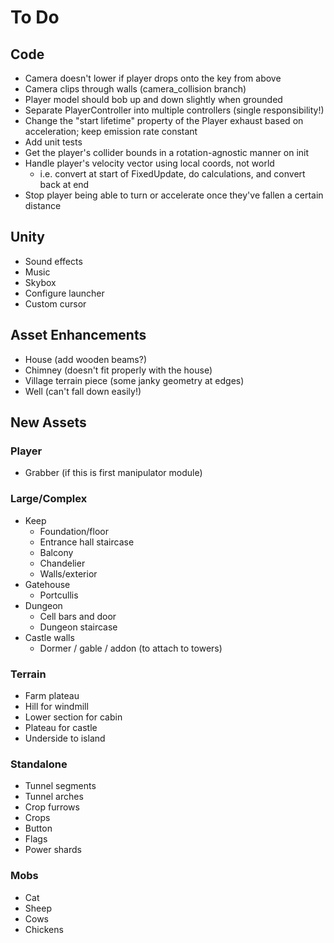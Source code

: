 # To Do

## Code

 - Camera doesn't lower if player drops onto the key from above
 - Camera clips through walls (camera_collision branch)
 - Player model should bob up and down slightly when grounded
 - Separate PlayerController into multiple controllers (single responsibility!)
 - Change the "start lifetime" property of the Player exhaust based on acceleration; keep emission rate constant
 - Add unit tests
 - Get the player's collider bounds in a rotation-agnostic manner on init
 - Handle player's velocity vector using local coords, not world
   - i.e. convert at start of FixedUpdate, do calculations, and convert back at end
 - Stop player being able to turn or accelerate once they've fallen a certain distance

## Unity

 - Sound effects
 - Music
 - Skybox
 - Configure launcher
 - Custom cursor

## Asset Enhancements

 - House (add wooden beams?)
 - Chimney (doesn't fit properly with the house)
 - Village terrain piece (some janky geometry at edges)
 - Well (can't fall down easily!)

## New Assets

### Player

 - Grabber (if this is first manipulator module)

### Large/Complex

 - Keep
   - Foundation/floor
   - Entrance hall staircase
   - Balcony
   - Chandelier
   - Walls/exterior
 - Gatehouse
   - Portcullis
 - Dungeon
   - Cell bars and door
   - Dungeon staircase
 - Castle walls
   - Dormer / gable / addon (to attach to towers)

### Terrain

 - Farm plateau
 - Hill for windmill
 - Lower section for cabin
 - Plateau for castle
 - Underside to island

### Standalone

 - Tunnel segments
 - Tunnel arches
 - Crop furrows
 - Crops
 - Button
 - Flags
 - Power shards

### Mobs

 - Cat
 - Sheep
 - Cows
 - Chickens
